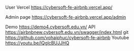User Vercel
https://cybersoft-fe-airbnb.vercel.app/

Admin page
https://cybersoft-fe-airbnb.vercel.app/admin

Demo
https://demo4.cybersoft.edu.vn/
API
https://airbnbnew.cybersoft.edu.vn/swagger/index.html
git
https://github.com/vohaiphuc/cybersoft-fe-airbnb
Youtube
https://youtu.be/lQglcBUJJHQ
